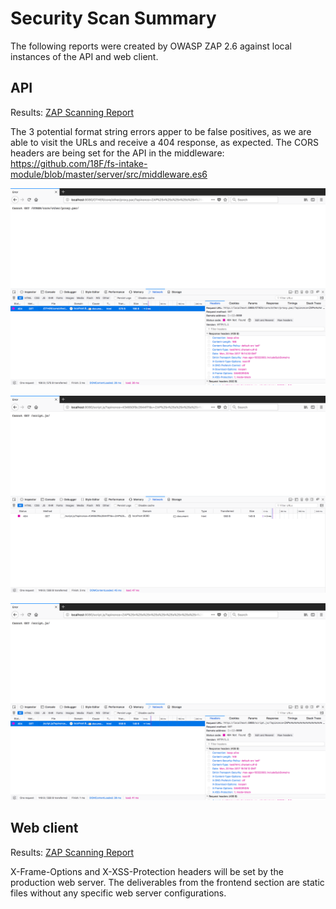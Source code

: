 # Security Scan Summary

The following reports were created by OWASP ZAP 2.6 against local instances of
the API and web client.

## API

Results: [ZAP Scanning Report](api.pdf)

The 3 potential format string errors apper to be false positives, as we are able
to visit the URLs and receive a 404 response, as expected. The CORS headers are being set for the API in the middleware: https://github.com/18F/fs-intake-module/blob/master/server/src/middleware.es6

![](screenshot-1.png)

![](screenshot-2.png)

![](screenshot-3.png)

## Web client

Results: [ZAP Scanning Report](frontend.pdf)

X-Frame-Options and X-XSS-Protection headers will be set by the production web
server. The deliverables from the frontend section are static files without any
specific web server configurations.
